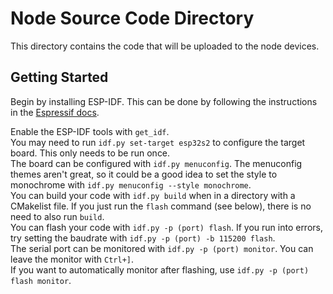 # Node Source Code Directory

This directory contains the code that will be uploaded to the node devices.

## Getting Started

Begin by installing ESP-IDF.
This can be done by following the instructions in the [Espressif docs](https://docs.espressif.com/projects/esp-idf/en/stable/esp32/get-started/index.html).

Enable the ESP-IDF tools with `get_idf`.  
You may need to run `idf.py set-target esp32s2` to configure the target board.
This only needs to be run once.  
The board can be configured with `idf.py menuconfig`.
The menuconfig themes aren't great, so it could be a good idea to set the style to monochrome with `idf.py menuconfig --style monochrome`.  
You can build your code with `idf.py build` when in a directory with a CMakelist file.
If you just run the `flash` command (see below), there is no need to also run `build`.  
You can flash your code with `idf.py -p (port) flash`. If you run into errors, try setting the baudrate with `idf.py -p (port) -b 115200 flash`.  
The serial port can be monitored with `idf.py -p (port) monitor`.
You can leave the monitor with `Ctrl+]`.  
If you want to automatically monitor after flashing, use `idf.py -p (port) flash monitor`.
